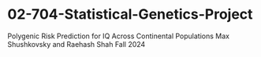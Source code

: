 # 02-704-Statistical-Genetics-Project

Polygenic Risk Prediction for IQ Across Continental Populations
Max Shushkovsky and Raehash Shah
Fall 2024
